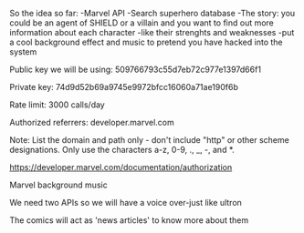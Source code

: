 So the idea so far:
-Marvel API
-Search superhero database 
-The story: you could be an agent of SHIELD or a villain 
and you want to find out more information about each character
-like their strenghts and weaknesses 
-put a cool background effect and music to pretend you have hacked into the system

Public key we will be using:
509766793c55d7eb72c977e1397d66f1

Private key:
74d9d52b69a9745e9972bfcc16060a71ae190f6b

Rate limit:
3000 calls/day

Authorized referrers:
developer.marvel.com

Note: List the domain and path only - don't include "http" or other scheme designations. Only use the characters a-z, 0-9, ., _, -, and *.

https://developer.marvel.com/documentation/authorization

Marvel background music

We need two APIs so we will have a voice over-just like ultron

The comics will act as 'news articles' to know more about them
